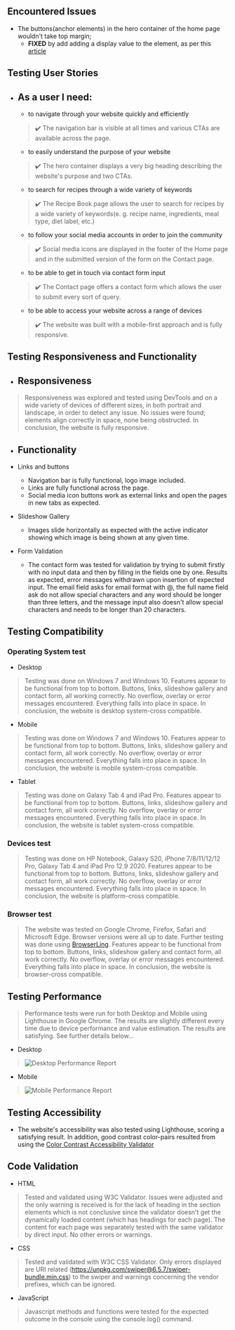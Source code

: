 ## Encountered Issues
- The buttons(anchor elements) in the hero container of the home page wouldn't take top margin;
    - **FIXED** by add adding a display value to the element, as per this [article](https://css-tricks.com/forums/topic/anchor-tag-not-registering-margin-top/)

## Testing User Stories
- ## As a user I need:
    - to navigate through your website quickly and efficiently
    >:heavy_check_mark: The navigation bar is visible at all times and various CTAs are available across the page.
    - to easily understand the purpose of your website
    >:heavy_check_mark: The hero container displays a very big heading describing the website's purpose and two CTAs.
    - to search for recipes through a wide variety of keywords
    >:heavy_check_mark: The Recipe Book page allows the user to search for recipes by a wide variety of keywords(e. g. recipe name, ingredients, meal type, diet label, etc.)
    - to follow your social media accounts in order to join the community
    >:heavy_check_mark: Social media icons are displayed in the footer of the Home page and in the submitted version of the form on the Contact page.
    - to be able to get in touch via contact form input
    >:heavy_check_mark: The Contact page offers a contact form which allows the user to submit every sort of query.
    - to be able to access your website across a range of devices
    >:heavy_check_mark: The website was built with a mobile-first approach and is fully responsive.

## Testing Responsiveness and Functionality

- ## Responsiveness

> Responsiveness was explored and tested using DevTools and on a wide variety of devices of different sizes, in both portrait and landscape, in order to detect any issue. No issues were found; elements align correctly in space, none being obstructed. In conclusion, the website is fully responsive.

- ## Functionality

- Links and buttons
    - Navigation bar is fully functional, logo image included.
    - Links are fully functional across the page.
    - Social media icon buttons work as external links and open the pages in new tabs as expected.

- Slideshow Gallery
    - Images slide horizontally as expected with the active indicator showing which image is being shown at any given time.

- Form Validation
    - The contact form was tested for validation by trying to submit firstly with no input data and then by filling in the fields one by one. Results as expected, error messages withdrawn upon insertion of expected input. The email field asks for email format with @, the full name field ask do not allow special characters and any word should be longer than three letters, and the message input also doesn't allow special characters and needs to be longer than 20 characters.

## Testing Compatibility
 
### Operating System test
- Desktop
> Testing was done on Windows 7 and Windows 10. Features appear to be functional from top to bottom. Buttons, links, slideshow gallery and contact form, all working correctly. No overflow, overlay or error messages encountered. Everything falls into place in space. In conclusion, the website is desktop system-cross compatible.

- Mobile
> Testing was done on Windows 7 and Windows 10. Features appear to be functional from top to bottom. Buttons, links, slideshow gallery and contact form, all work correctly. No overflow, overlay or error messages encountered. Everything falls into place in space. In conclusion, the website is mobile system-cross compatible.

- Tablet
> Testing was done on Galaxy Tab 4 and iPad Pro. Features appear to be functional from top to bottom. Buttons, links, slideshow gallery and contact form, all work correctly. No overflow, overlay or error messages encountered. Everything falls into place in space. In conclusion, the website is tablet system-cross compatible.

### Devices test

 > Testing was done on HP Notebook, Galaxy S20, iPhone 7/8/11/12/12 Pro, Galaxy Tab 4 and iPad Pro 12.9 2020. Features appear to be functional from top to bottom. Buttons, links, slideshow gallery and contact form, all work correctly. No overflow, overlay or error messages encountered. Everything falls into place in space. In conclusion, the website is platform-cross compatible.

 ### Browser test

 > The website was tested on Google Chrome, Firefox, Safari and Microsoft Edge. Browser versions were all up to date. Further testing was done using [BrowserLing](https://www.browserling.com/). Features appear to be functional from top to bottom. Buttons, links, slideshow gallery and contact form, all work correctly. No overflow, overlay or error messages encountered. Everything falls into place in space. In conclusion, the website is browser-cross compatible.

## Testing Performance
 > Performance tests were run for both Desktop and Mobile using Lighthouse in Google Chrome. The results are slightly different every time due to device performance and value estimation. The results are satisfying. See further details below...

- Desktop
> ![Desktop Performance Report](https://github.com/alexandruvalentin/Spice-Check/blob/master/readme-images/lighthouse-desktop.jpg)

- Mobile
> ![Mobile Performance Report](https://github.com/alexandruvalentin/Spice-Check/blob/master/readme-images/lighthouse-mobile.jpg)

## Testing Accessibility

- The website's accessibility was also tested using Lighthouse, scoring a satisfying result. In addition, good contrast color-pairs resulted from using the [Color Contrast Accessibility Validator](https://color.a11y.com/Contrast/)

## Code Validation

 - HTML
> Tested and validated using W3C Validator. Issues were adjusted and the only warning is received is for the lack of heading in the section elements which is not conclusive since the validator doesn't get the dynamically loaded content (which has headings for each page). The content for each page was separately tested with the same validator by direct input. No other errors or warnings.

 - CSS
> Tested and validated with W3C CSS Validator. Only errors displayed are URI related (https://unpkg.com/swiper@6.5.7/swiper-bundle.min.css) to the swiper and warnings concerning the vendor prefixes, which can be ignored.

 - JavaScript
> Javascript methods and functions were tested for the expected outcome in the console using the console.log() command.








